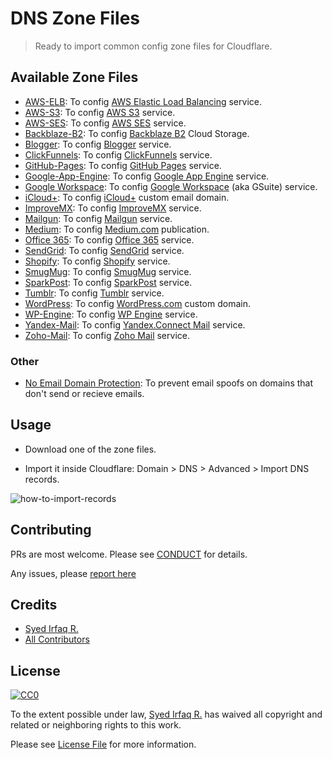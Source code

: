 # DNS Zone Files

> Ready to import common config zone files for Cloudflare.

## Available Zone Files

- [AWS-ELB](files/aws-elb.txt): To config [AWS Elastic Load Balancing](https://aws.amazon.com/elasticloadbalancing/) service.
- [AWS-S3](files/aws-s3.txt): To config [AWS S3](https://aws.amazon.com/s3/) service.
- [AWS-SES](files/aws-ses.txt): To config [AWS SES](https://aws.amazon.com/ses/) service.
- [Backblaze-B2](files/backblaze-b2.txt): To config [Backblaze B2](https://www.backblaze.com/b2/cloud-storage.html) Cloud Storage.
- [Blogger](files/blogger.txt): To config [Blogger](https://blogger.com/) service.
- [ClickFunnels](files/clickfunnels.txt): To config [ClickFunnels](https://clickfunnels.com/) service.
- [GitHub-Pages](files/github-pages.txt): To config [GitHub Pages](https://pages.github.com/) service.
- [Google-App-Engine](files/google-app-engine.txt): To config [Google App Engine](https://cloud.google.com/appengine/) service.
- [Google Workspace](files/google-workspace.txt): To config [Google Workspace](https://workspace.google.com/) (aka GSuite) service.
- [iCloud+](files/apple-icloud-mail.txt): To config [iCloud+](https://support.apple.com/en-us/HT212514) custom email domain.
- [ImproveMX](files/improvmx.txt): To config [ImproveMX](https://improvmx.com/) service.
- [Mailgun](files/mailgun.txt): To config [Mailgun](https://www.mailgun.com/) service.
- [Medium](files/medium.txt): To config [Medium.com](https://medium.com/) publication.
- [Office 365](files/office-365.txt): To config [Office 365](https://www.office365.com/) service.
- [SendGrid](files/sendgrid.txt): To config [SendGrid](https://sendgrid.com/) service.
- [Shopify](files/shopify.txt): To config [Shopify](https://shopify.com/) service.
- [SmugMug](files/smugmug.txt): To config [SmugMug](https://smugmug.com/) service.
- [SparkPost](files/sparkpost.txt): To config [SparkPost](https://sparkpost.com/) service.
- [Tumblr](files/tumblr.txt): To config [Tumblr](https://tumblr.com/) service.
- [WordPress](files/wordpress.txt): To config [WordPress.com](https://wordpress.com/) custom domain.
- [WP-Engine](files/wp-engine.txt): To config [WP Engine](https://wpengine.com/) service.
- [Yandex-Mail](files/yandex-mail.txt): To config [Yandex.Connect Mail](https://mail.yandex.com/) service.
- [Zoho-Mail](files/zoho-mail.txt): To config [Zoho Mail](https://www.zoho.com/mail/) service.

### Other

- [No Email Domain Protection](files/no-email-domain-protection.txt): To prevent email spoofs on domains that don't send or recieve emails.

## Usage

- Download one of the zone files.

- Import it inside Cloudflare: Domain > DNS > Advanced > Import DNS records.

![how-to-import-records](https://user-images.githubusercontent.com/1915268/135412732-0495c2a5-03ca-4fbf-b84d-49fc3a335125.gif)

## Contributing

PRs are most welcome. Please see [CONDUCT](CONDUCT.md) for details.

Any issues, please [report here][link-issues]

## Credits

- [Syed Irfaq R.][link-author]
- [All Contributors][link-contributors]

## License

[![CC0](http://i.creativecommons.org/p/zero/1.0/88x31.png)](https://creativecommons.org/publicdomain/zero/1.0/)

To the extent possible under law, [Syed Irfaq R.][link-author] has waived all copyright and related or neighboring rights to this work.

Please see [License File](LICENSE.md) for more information.

[link-author]: https://github.com/irazasyed
[link-issues]: https://github.com/irazasyed/dns-zone-files/issues
[link-contributors]: https://github.com/irazasyed/dns-zone-files/contributors
